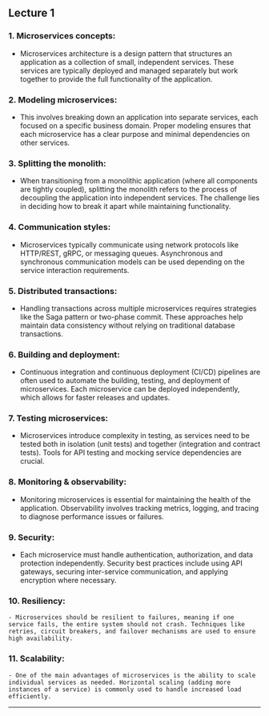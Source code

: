 ## Lecture 1 

### 1. **Microservices concepts**:
   - Microservices architecture is a design pattern that structures an application as a collection of small, independent services. These services are typically deployed and managed separately but work together to provide the full functionality of the application.

### 2. **Modeling microservices**:
   - This involves breaking down an application into separate services, each focused on a specific business domain. Proper modeling ensures that each microservice has a clear purpose and minimal dependencies on other services.

### 3. **Splitting the monolith**:
   - When transitioning from a monolithic application (where all components are tightly coupled), splitting the monolith refers to the process of decoupling the application into independent services. The challenge lies in deciding how to break it apart while maintaining functionality.

### 4. **Communication styles**:
   - Microservices typically communicate using network protocols like HTTP/REST, gRPC, or messaging queues. Asynchronous and synchronous communication models can be used depending on the service interaction requirements.

### 5. **Distributed transactions**:
   - Handling transactions across multiple microservices requires strategies like the Saga pattern or two-phase commit. These approaches help maintain data consistency without relying on traditional database transactions.

### 6. **Building and deployment**:
   - Continuous integration and continuous deployment (CI/CD) pipelines are often used to automate the building, testing, and deployment of microservices. Each microservice can be deployed independently, which allows for faster releases and updates.

### 7. **Testing microservices**:
   - Microservices introduce complexity in testing, as services need to be tested both in isolation (unit tests) and together (integration and contract tests). Tools for API testing and mocking service dependencies are crucial.

### 8. **Monitoring & observability**:
   - Monitoring microservices is essential for maintaining the health of the application. Observability involves tracking metrics, logging, and tracing to diagnose performance issues or failures.

### 9. **Security**:
   - Each microservice must handle authentication, authorization, and data protection independently. Security best practices include using API gateways, securing inter-service communication, and applying encryption where necessary.

### 10. **Resiliency**:
    - Microservices should be resilient to failures, meaning if one service fails, the entire system should not crash. Techniques like retries, circuit breakers, and failover mechanisms are used to ensure high availability.

### 11. **Scalability**:
    - One of the main advantages of microservices is the ability to scale individual services as needed. Horizontal scaling (adding more instances of a service) is commonly used to handle increased load efficiently.

***


